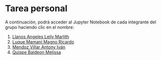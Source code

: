 # Tarea personal

A continuación, podrá acceder al Jupyter Notebook de cada integrante del grupo haciendo clic en el nombre:

1. [Llanos Angeles Leily Marlith](https://github.com/Magno-Luque/PI1/blob/main/PI1/Entregables/Entregable_2/CNN_perros_y_gatos_(personal)/leily-llanos.ipynb)
2. [Luque Mamani Magno Ricardo](/PI1/Entregables/Entregable_2/CNN_perros_y_gatos_(personal)/CNN_perros_y_gatos_Magno_Luque.ipynb)
3. [Mendoz Villar Antony Iván](https://github.com/Magno-Luque/PI1/blob/main/PI1/Entregables/Entregable_2/CNN_perros_y_gatos_(personal)/cnn-mendoza-villar-antony.ipynb)
4. [Quispe Baldeon Melissa](rutaNotebook)

